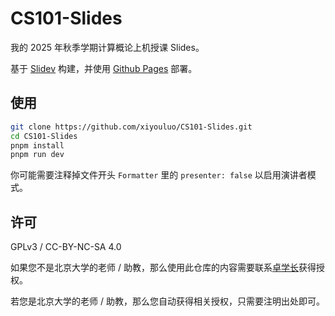 # CS101-Slides

我的 2025 年秋季学期计算概论上机授课 Slides。

基于 [Slidev](https://sli.dev/) 构建，并使用 [Github Pages](https://pages.cloudflare.com/) 部署。

## 使用

```bash
git clone https://github.com/xiyouluo/CS101-Slides.git
cd CS101-Slides
pnpm install
pnpm run dev
```

你可能需要注释掉文件开头 `Formatter` 里的 `presenter: false` 以启用演讲者模式。

## 许可

GPLv3 / CC-BY-NC-SA 4.0

如果您不是北京大学的老师 / 助教，那么使用此仓库的内容需要联系[卓学长](https://github.com/zhuozhiyongde/Arthals-ICS-Slides)获得授权。

若您是北京大学的老师 / 助教，那么您自动获得相关授权，只需要注明出处即可。

